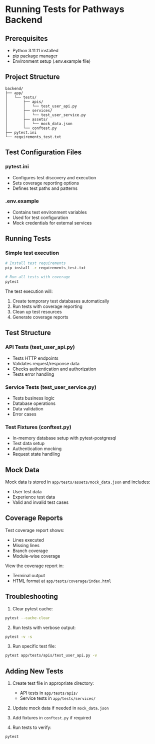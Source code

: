 # Running Tests for Pathways Backend

## Prerequisites

- Python 3.11.11 installed
- pip package manager
- Environment setup (.env.example file)

## Project Structure

```
backend/
├── app/
│   └── tests/
│       ├── apis/
│       │   └── test_user_api.py
│       ├── services/
│       │   └── test_user_service.py
│       ├── assets/
│       │   └── mock_data.json
│       └── conftest.py
├── pytest.ini
└── requirements_test.txt
```

## Test Configuration Files

### pytest.ini
- Configures test discovery and execution
- Sets coverage reporting options
- Defines test paths and patterns

### .env.example
- Contains test environment variables
- Used for test configuration
- Mock credentials for external services

## Running Tests

### Simple test execution

```bash
# Install test requirements
pip install -r requirements_test.txt

# Run all tests with coverage
pytest
```

The test execution will:
1. Create temporary test databases automatically
2. Run tests with coverage reporting
3. Clean up test resources
4. Generate coverage reports

## Test Structure

### API Tests (test_user_api.py)
- Tests HTTP endpoints
- Validates request/response data
- Checks authentication and authorization
- Tests error handling

### Service Tests (test_user_service.py)
- Tests business logic
- Database operations
- Data validation
- Error cases

### Test Fixtures (conftest.py)
- In-memory database setup with pytest-postgresql
- Test data setup
- Authentication mocking
- Request state handling

## Mock Data

Mock data is stored in `app/tests/assets/mock_data.json` and includes:
- User test data
- Experience test data
- Valid and invalid test cases

## Coverage Reports

Test coverage report shows:
- Lines executed
- Missing lines
- Branch coverage
- Module-wise coverage

View the coverage report in:
- Terminal output
- HTML format at `app/tests/coverage/index.html`

## Troubleshooting

1. Clear pytest cache:
```bash
pytest --cache-clear
```

2. Run tests with verbose output:
```bash
pytest -v -s
```

3. Run specific test file:
```bash
pytest app/tests/apis/test_user_api.py -v
```

## Adding New Tests

1. Create test file in appropriate directory:
   - API tests in `app/tests/apis/`
   - Service tests in `app/tests/services/`

2. Update mock data if needed in `mock_data.json`

3. Add fixtures in `conftest.py` if required

4. Run tests to verify:
```bash
pytest
```
